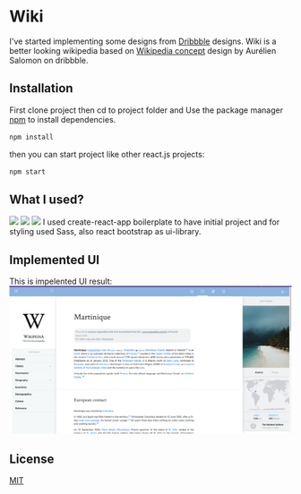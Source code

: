 # Wiki
I've started implementing some designs from [Dribbble](https://dribbble.com/) designs.
Wiki is a better looking wikipedia based on [Wikipedia concept](https://dribbble.com/shots/1508672-Wikipedia-concept?utm_source=Clipboard_Shot&utm_campaign=aureliensalomon&utm_content=Wikipedia%20concept&utm_medium=Social_Share) design by Aurélien Salomon on dribbble.

## Installation

First clone project then cd to project folder and Use the package manager [npm](https://www.npmjs.com/) to install dependencies.

```bash
npm install 
```
then you can start project like other react.js projects:
```bash
npm start
```
## What I used?
![](https://img.shields.io/static/v1?label=React&message=16.13.1&color=blue)
![](https://img.shields.io/static/v1?label=ReactBootstrap&message=1.3.0&color=5ed3f4)
![](https://img.shields.io/static/v1?label=Sass&message=4.14.1&color=ce679a)
I used create-react-app boilerplate to have initial project and for styling used Sass, also react bootstrap as ui-library.


## Implemented UI
This is impelented UI result: 
<img src='https://github.com/faeghe-hajiabadi/wiki/blob/master/uiResult.png' />
## License
[MIT](https://choosealicense.com/licenses/mit/)
